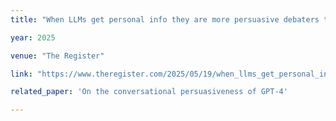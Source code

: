 ```yaml
---
title: "When LLMs get personal info they are more persuasive debaters than humans"

year: 2025

venue: "The Register"

link: "https://www.theregister.com/2025/05/19/when_llms_get_personal_info/"

related_paper: 'On the conversational persuasiveness of GPT-4'

---
```


